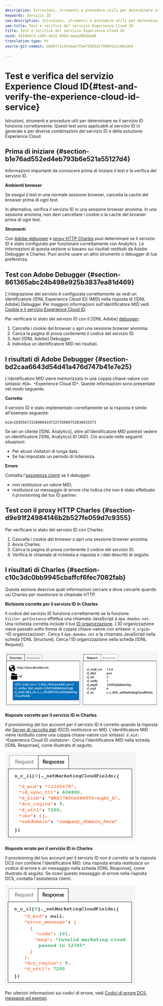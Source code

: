 ```yaml
---
description: Istruzioni, strumenti e procedure utili per determinare se il servizio ID funziona correttamente. Questi test sono applicabili al servizio ID in generale e per diverse combinazioni del servizio ID e della soluzione Experience Cloud.
keywords: Servizio ID
seo-description: Istruzioni, strumenti e procedure utili per determinare se il servizio ID funziona correttamente. Questi test sono applicabili al servizio ID in generale e per diverse combinazioni del servizio ID e della soluzione Experience Cloud.
seo-title: Test e verifica del servizio Experience Cloud ID
title: Test e verifica del servizio Experience Cloud ID
uuid: 442de9c3-c265-4412-89bd-aeaa286ddad6
translation-type: ht
source-git-commit: bb687c1cd14aae7faef2565dcf9d041a1c06e3bd

---
```



# Test e verifica del servizio Experience Cloud ID{#test-and-verify-the-experience-cloud-id-service}

Istruzioni, strumenti e procedure utili per determinare se il servizio ID funziona correttamente. Questi test sono applicabili al servizio ID in generale e per diverse combinazioni del servizio ID e della soluzione Experience Cloud.

## Prima di iniziare {#section-b1e76ad552ed4eb793b6e521a55127d4}

Informazioni importanti da conoscere prima di iniziare il test e la verifica del servizio ID.

**Ambienti browser**

Se esegui il test in una normale sessione browser, cancella la cache del browser prima di ogni test.

In alternativa, verifica il servizio ID in una sessione browser anonima. In una sessione anonima, non devi cancellare i cookie o la cache del browser prima di ogni test.

**Strumenti**

Con [Adobe debugger](https://marketing.adobe.com/resources/help/en_US/sc/implement/debugger.html) e [proxy HTTP Charles](https://www.charlesproxy.com/) puoi determinare se il servizio ID è stato configurato per funzionare correttamente con Analytics. Le informazioni di questa sezione si basano sui risultati restituiti da Adobe Debugger e Charles. Puoi anche usare un altro strumento o debugger di tua preferenza.

## Test con Adobe Debugger {#section-861365abc24b498e925b3837ea81d469}

L&#39;integrazione del servizio è configurata correttamente se vedi un identificatore [!DNL Experience Cloud ID] (MID) nella risposta di [!DNL Adobe] Debugger. Per maggiori informazioni sull&#39;identificatore MID vedi [Cookie e il servizio Experience Cloud ID](../mcvid-introduction/mcvid-cookies.md).

Per verificare lo stato del servizio ID con il [!DNL Adobe] [debugger](https://marketing.adobe.com/resources/help/en_US/sc/implement/debugger.html):

1. Cancella i cookie del browser o apri una sessione browser anonima.
1. Carica la pagina di prova contenente il codice del servizio ID.
1. Apri [!DNL Adobe] Debugger.
1. Individua un identificatore MID nei risultati.

## I risultati di Adobe Debugger {#section-bd2caa6643d54d41a476d747b41e7e25}

L&#39;identificatore MID viene memorizzato in una coppia chiave-valore con sintassi: `MID= *`Experience Cloud ID`*`. Queste informazioni sono presentate nel modo seguente.

**Corretto**

Il servizio ID è stato implementato correttamente se la risposta è simile all&#39;esempio seguente:

```
mid=20265673158980419722735089753036633573
```

Se sei un cliente [!DNL Analytics], oltre all&#39;identificatore MID potresti vedere un identificatore [!DNL Analytics] ID (AID). Ciò accade nelle seguenti situazioni:

* Per alcuni visitatori di lunga data.
* Se hai impostato un periodo di tolleranza.

**Errore**

Contatta l&#39;[assistenza clienti](https://helpx.adobe.com/it/marketing-cloud/contact-support.html) se il debugger:

* non restituisce un valore MID;
* restituisce un messaggio di errore che indica che non è stato effettuato il provisioning del tuo ID partner.

## Test con il proxy HTTP Charles {#section-d9e91f24984146b2b527fe059d7c9355}

Per verificare lo stato del servizio ID con Charles:

1. Cancella i cookie del browser o apri una sessione browser anonima.
1. Avvia Charles.
1. Carica la pagina di prova contenente il codice del servizio ID.
1. Verifica le chiamate di richiesta e risposta e i dati descritti di seguito.

## I risultati di Charles {#section-c10c3dc0bb9945cbaffcf6fec7082fab}

Questa sezione descrive quali informazioni cercare e dove cercarle quando usi Charles per monitorare le chiamate HTTP.

**Richieste corrette per il servizio ID in Charles**

Il codice del servizio ID funziona correttamente se la funzione `Visitor.getInstance` effettua una chiamata JavaScript a `dpm.demdex.net`. Una richiesta corretta include il tuo [ID organizzazione](../mcvid-reference/mcvid-requirements.md#section-a02f537129a64ffbb690d5738d360c26). L&#39;ID organizzazione viene passato sotto forma di coppia chiave-valore con sintassi: `d_orgid= *`ID organizzazione`*`. Cerca il `dpm.demdex.net` e la chiamata JavaScript nella scheda [!DNL Structure]. Cerca l&#39;ID organizzazione nella scheda [!DNL Request].

![](assets/charles_request.png)

**Risposte corrette per il servizio ID in Charles**

Il provisioning del tuo account per il servizio ID è corretto quando la risposta dai [Server di raccolta dati](https://marketing.adobe.com/resources/help/en_US/aam/c_compcollect.html) (DCS) restituisce un MID. L&#39;identificatore MID viene restituito come una coppia chiave-valore con sintassi: `d_mid: *`Experience Cloud ID visitatore`*`. Cerca l&#39;identificatore MID nella scheda [!DNL Response], come illustrato di seguito.

![](assets/charles_response_success.png)

**Risposte errate per il servizio ID in Charles**

Il provisioning del tuo account per il servizio ID non è corretto se la risposta DCS non contiene l&#39;identificatore MID. Una risposta errata restituisce un codice di errore e un messaggio nella scheda [!DNL Response], come illustrato di seguito. Se ricevi questo messaggio di errore nella risposta DCS, contatta l&#39;assistenza clienti.

![](assets/charles_response_unsuccessful.png)

Per ulteriori informazioni sui codici di errore, vedi [Codici di errore DCS, messaggi ed esempi](https://marketing.adobe.com/resources/help/en_US/aam/dcs_error_codes.html).

